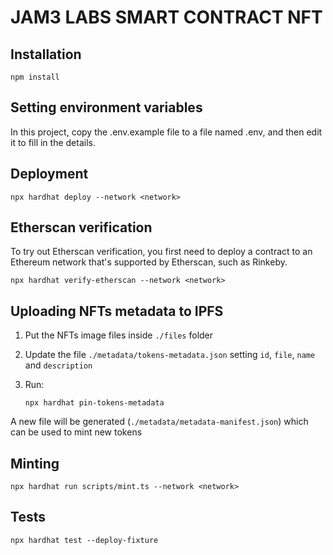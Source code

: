 # JAM3 LABS SMART CONTRACT NFT

## Installation

```shell
npm install
```

## Setting environment variables

In this project, copy the .env.example file to a file named .env, and then edit it to fill in the details.

## Deployment

```shell
npx hardhat deploy --network <network>
```

## Etherscan verification

To try out Etherscan verification, you first need to deploy a contract to an Ethereum network that's supported by Etherscan, such as Rinkeby.

```shell
npx hardhat verify-etherscan --network <network>
```

## Uploading NFTs metadata to IPFS

1. Put the NFTs image files inside `./files` folder

2. Update the file `./metadata/tokens-metadata.json` setting `id`, `file`, `name` and `description`

3. Run:
   ```shell
   npx hardhat pin-tokens-metadata
   ```

A new file will be generated (`./metadata/metadata-manifest.json`) which can be used to mint new tokens

## Minting

```shell
npx hardhat run scripts/mint.ts --network <network>
```

## Tests

```shell
npx hardhat test --deploy-fixture
```
